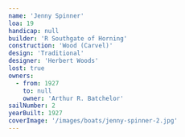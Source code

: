 ```yaml
---
name: 'Jenny Spinner'
loa: 19
handicap: null
builder: 'R Southgate of Horning'
construction: 'Wood (Carvel)'
design: 'Traditional'
designer: 'Herbert Woods'
lost: true
owners:
  - from: 1927
    to: null
    owner: 'Arthur R. Batchelor'
sailNumber: 2
yearBuilt: 1927
coverImage: '/images/boats/jenny-spinner-2.jpg'
---
```

